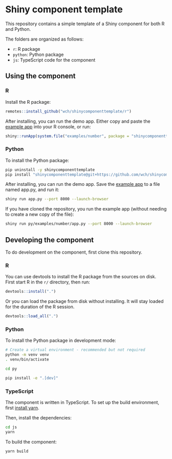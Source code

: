 Shiny component template
========================

This repository contains a simple template of a Shiny component for both R and Python.

The folders are organized as follows:

- `r`: R package
- `python`: Python package
- `js`: TypeScript code for the component


## Using the component

### R

Install the R package:

```R
remotes::install_github("wch/shinycomponenttemplate/r")
```

After installing, you can run the demo app. Either copy and paste the [example app](r/inst/examples/number/app.R) into your R console, or run:

```R
shiny::runApp(system.file("examples/number", package = "shinycomponenttemplate"))
```


### Python

To install the Python package:

```bash
pip uninstall -y shinycomponenttemplate
pip install "shinycomponenttemplate@git+https://github.com/wch/shinycomponenttemplate.git#subdirectory=py"
```

After installing, you can run the demo app. Save the [example app](py/examples/number/app.py) to a file named app.py, and run it:

```bash
shiny run app.py --port 8000 --launch-browser
```

If you have cloned the repository, you run the example app (without needing to create a new copy of the file):

```bash
shiny run py/examples/number/app.py --port 8000 --launch-browser
```


## Developing the component

To do development on the component, first clone this repository.

### R

You can use devtools to install the R package from the sources on disk. First start R in the `r/` directory, then run:

```R
devtools::install(".")
```

Or you can load the package from disk without installing. It will stay loaded for the duration of the R session.

```R
devtools::load_all(".")
```


### Python

To install the Python package in development mode:

```bash
# Create a virtual environment - recommended but not required
python -m venv venv
. venv/bin/activate

cd py

pip install -e ".[dev]"
```


### TypeScript

The component is written in TypeScript. To set up the build environment, first [install yarn](https://classic.yarnpkg.com/lang/en/docs/install/).

Then, install the dependencies:

```bash
cd js
yarn
```

To build the component:

```bash
yarn build
```

